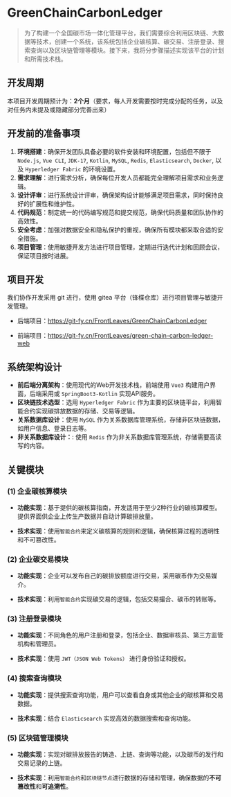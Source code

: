 # GreenChainCarbonLedger

> 为了构建一个全国碳市场一体化管理平台，我们需要综合利用区块链、大数据等技术，创建一个系统，该系统包括企业碳核算、碳交易、注册登录、搜索查询以及区块链管理等模块。接下来，我将分步骤描述实现该平台的计划和所需技术栈。

## 开发周期

本项目开发周期预计为：**2个月**（要求，每人开发需要按时完成分配的任务，以及对任务内未提及或隐藏部分完善出来）

## 开发前的准备事项

1. **环境搭建**：确保开发团队具备必要的软件安装和环境配置，包括但不限于 `Node.js`, `Vue CLI`, `JDK-17`, `Kotlin`, `MySQL`, `Redis`, `Elasticsearch`, `Docker`, 以及 `Hyperledger Fabric` 的环境设置。
2. **需求理解**：进行需求分析，确保每位开发人员都能完全理解项目需求和业务逻辑。
3. **设计评审**：进行系统设计评审，确保架构设计能够满足项目需求，同时保持良好的扩展性和维护性。
4. **代码规范**：制定统一的代码编写规范和提交规范，确保代码质量和团队协作的高效性。
5. **安全考虑**：加强对数据安全和隐私保护的重视，确保所有模块都采取合适的安全措施。
6. **项目管理**：使用敏捷开发方法进行项目管理，定期进行迭代计划和回顾会议，保证项目按时进展。



## 项目开发

我们协作开发采用 git 进行，使用 gitea 平台（锋楪仓库）进行项目管理与敏捷开发管理。

- 后端项目：https://git-fy.cn/FrontLeaves/GreenChainCarbonLedger

- 前端项目：https://git-fy.cn/FrontLeaves/green-chain-carbon-ledger-web

## 系统架构设计

- **前后端分离架构**：使用现代的Web开发技术栈，前端使用 `Vue3` 构建用户界面，后端采用或 `SpringBoot3-Kotlin` 实现API服务。
- **区块链技术选型**：选用 `Hyperledger Fabric` 作为主要的区块链平台，利用智能合约实现碳排放数据的存储、交易等逻辑。
- **关系数据库设计**：使用 `MySQL` 作为关系数据库管理系统，存储非区块链数据，如用户信息、登录日志等。
- **非关系数据库设计：**: 使用 `Redis` 作为非关系数据库管理系统，存储需要高读写的内容。

## 关键模块

### (1) 企业碳核算模块

- **功能实现**：基于提供的碳核算指南，开发适用于至少2种行业的碳核算模型。提供界面供企业上传生产数据并自动计算碳排放量。

- **技术实现**：使用`智能合约`来定义碳核算的规则和逻辑，确保核算过程的透明性和不可篡改性。

### (2) 企业碳交易模块

- **功能实现**：企业可以发布自己的碳排放额度进行交易，采用碳币作为交易媒介。

- **技术实现**：利用`智能合约`实现碳交易的逻辑，包括交易撮合、碳币的转账等。

### (3) 注册登录模块

- **功能实现**：不同角色的用户注册和登录，包括企业、数据审核员、第三方监管机构和管理员。

- **技术实现**：使用 `JWT（JSON Web Tokens）` 进行身份验证和授权。

### (4) 搜索查询模块

- **功能实现**：提供搜索查询功能，用户可以查看自身或其他企业的碳核算和交易数据。

- **技术实现**：结合 `Elasticsearch` 实现高效的数据搜索和查询功能。

### (5) 区块链管理模块

- **功能实现**：实现对碳排放报告的铸造、上链、查询等功能，以及碳币的发行和交易记录的上链。

- **技术实现**：利用`智能合约`和`区块链节点`进行数据的存储和管理，确保数据的**不可篡改性**和**可追溯性**。